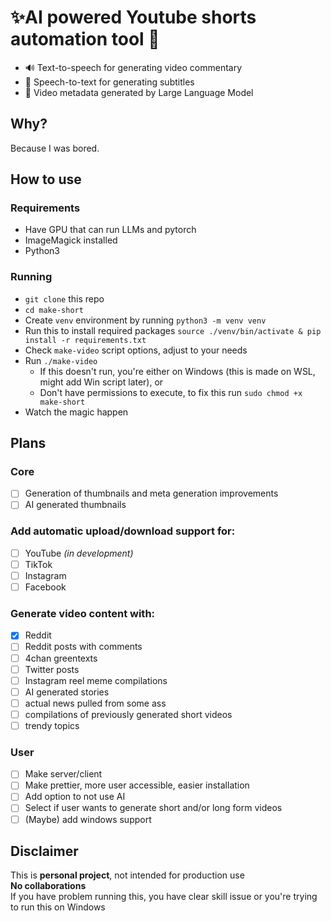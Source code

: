 # ✨AI powered Youtube shorts automation tool 🤖
- 🔊 Text-to-speech for generating video commentary
- 💬 Speech-to-text for generating subtitles
- 🎥 Video metadata generated by Large Language Model

## Why?
Because I was bored.

## How to use
### Requirements
- Have GPU that can run LLMs and pytorch
- ImageMagick installed
- Python3

### Running
- `git clone` this repo
- `cd make-short`
- Create `venv` environment by running `python3 -m venv venv`
- Run this to install required packages `source ./venv/bin/activate & pip install -r requirements.txt`
- Check `make-video` script options, adjust to your needs
- Run `./make-video`
    - If this doesn't run, you're either on Windows (this is made on WSL, might add Win script later), or
    - Don't have permissions to execute, to fix this run `sudo chmod +x make-short`
- Watch the magic happen

## Plans
### Core
- [ ] Generation of thumbnails and meta generation improvements
- [ ] AI generated thumbnails

### Add automatic upload/download support for:
- [ ] YouTube *(in development)*
- [ ] TikTok
- [ ] Instagram
- [ ] Facebook

### Generate video content with:
- [x] Reddit
- [ ] Reddit posts with comments
- [ ] 4chan greentexts
- [ ] Twitter posts
- [ ] Instagram reel meme compilations
- [ ] AI generated stories
- [ ] actual news pulled from some ass
- [ ] compilations of previously generated short videos
- [ ] trendy topics

### User
- [ ] Make server/client
- [ ] Make prettier, more user accessible, easier installation
- [ ] Add option to not use AI
- [ ] Select if user wants to generate short and/or long form videos
- [ ] (Maybe) add windows support

## **Disclaimer**
This is **personal project**, not intended for production use<br/>
**No collaborations**<br/>
If you have problem running this, you have clear skill issue or you're trying to run this on Windows
